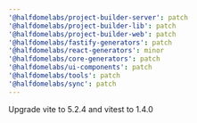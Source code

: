 ```yaml
---
'@halfdomelabs/project-builder-server': patch
'@halfdomelabs/project-builder-lib': patch
'@halfdomelabs/project-builder-web': patch
'@halfdomelabs/fastify-generators': patch
'@halfdomelabs/react-generators': minor
'@halfdomelabs/core-generators': patch
'@halfdomelabs/ui-components': patch
'@halfdomelabs/tools': patch
'@halfdomelabs/sync': patch
---
```


Upgrade vite to 5.2.4 and vitest to 1.4.0
